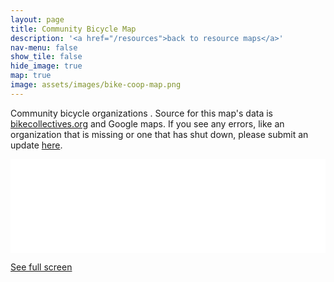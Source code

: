 ```yaml
---
layout: page
title: Community Bicycle Map
description: '<a href="/resources">back to resource maps</a>'
nav-menu: false
show_tile: false
hide_image: true
map: true
image: assets/images/bike-coop-map.png
---
```


<p>Community bicycle organizations . Source for this map's data is <a href="https://www.bikecollectives.org">bikecollectives.org</a> and Google maps.  If you see any errors, like an organization that is missing or one that has shut down, please submit an update <a href="https://forms.gle/rF4qWw3wzmWKztV58">here</a>.</p>

<div class="iframeholder"><iframe width="100%" id="map" frameborder="0" allowfullscreen src="//umap.openstreetmap.fr/en/map/community-bicycle-organizations_688675?scaleControl=false&miniMap=false&scrollWheelZoom=false&zoomControl=true&allowEdit=false&moreControl=true&searchControl=null&tilelayersControl=null&embedControl=null&datalayersControl=true&onLoadPanel=undefined&captionBar=false"></iframe></div><p><a href="//umap.openstreetmap.fr/en/map/community-bicycle-organizations_688675">See full screen</a></p>

